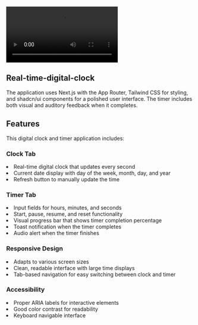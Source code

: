 <video src="pre.gif">previwe</video>

<h2>Real-time-digital-clock</h2>
<p>The application uses Next.js with the App Router, Tailwind CSS for styling, and shadcn/ui components for a polished user interface. The timer includes both visual and auditory feedback when it completes.</p>

<h2>Features</h2>
<p>This digital clock and timer application includes:</p>
<h3>Clock Tab</h3>
<li>Real-time digital clock that updates every second</li>
<li>Current date display with day of the week, month, day, and year</li>
<li>Refresh button to manually update the time</li>

<h3>Timer Tab</h3>
<li>Input fields for hours, minutes, and seconds</li>
<li>Start, pause, resume, and reset functionality</li>
<li>Visual progress bar that shows timer completion percentage</li>
<li>Toast notification when the timer completes</li>
<li>Audio alert when the timer finishes</li>

<h3>Responsive Design</h3>
<li>Adapts to various screen sizes</li>
<li>Clean, readable interface with large time displays</li>
<li>Tab-based navigation for easy switching between clock and timer</li>

<h3>Accessibility</h3>
<li>Proper ARIA labels for interactive elements</li>
<li>Good color contrast for readability</li>
<li>Keyboard navigable interface</li>
